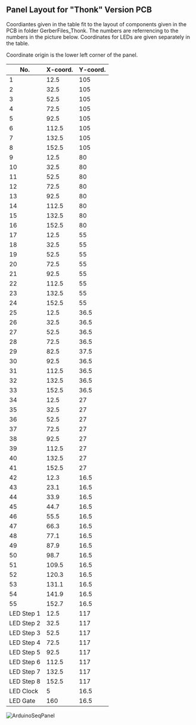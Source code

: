 ## Panel Layout for "Thonk" Version PCB
Coordiantes given in the table fit to the layout of components given in the PCB in folder GerberFiles_Thonk.
The numbers are referrencing to the numbers in the picture below.
Coordinates for LEDs are given separately in the table.

Coordinate origin is the lower left corner of the panel.

| No. | X-coord. | Y-coord. |
| --- | --- | --- |
| 1 | 12.5 | 105 |
| 2 | 32.5 | 105 |
| 3 | 52.5 | 105 |
| 4 | 72.5 | 105 |
| 5 | 92.5 | 105 |
| 6 | 112.5 | 105 |
| 7 | 132.5 | 105 |
| 8 | 152.5 | 105 |
| 9 | 12.5 | 80 |
| 10 | 32.5 | 80 |
| 11 | 52.5 | 80 |
| 12 | 72.5 | 80 |
| 13 | 92.5 | 80 |
| 14 | 112.5 | 80 |
| 15 | 132.5 | 80 |
| 16 | 152.5 | 80 |
| 17 | 12.5 | 55 |
| 18 | 32.5 | 55 |
| 19 | 52.5 | 55 |
| 20 | 72.5 | 55 |
| 21 | 92.5 | 55 |
| 22 | 112.5 | 55 |
| 23 | 132.5 | 55 |
| 24 | 152.5 | 55 |
| 25 | 12.5 | 36.5 |
| 26 | 32.5 | 36.5 |
| 27 | 52.5 | 36.5 |
| 28 | 72.5 | 36.5 |
| 29 | 82.5 | 37.5 |
| 30 | 92.5 | 36.5 |
| 31 | 112.5 | 36.5 |
| 32 | 132.5 | 36.5 |
| 33 | 152.5 | 36.5 |
| 34 | 12.5 | 27 |
| 35 | 32.5 | 27 |
| 36 | 52.5 | 27 |
| 37 | 72.5 | 27 |
| 38 | 92.5 | 27 |
| 39 | 112.5 | 27 |
| 40 | 132.5 | 27 |
| 41 | 152.5 | 27 |
| 42 | 12.3 | 16.5 |
| 43 | 23.1 | 16.5 |
| 44 | 33.9 | 16.5 |
| 45 | 44.7 | 16.5 |
| 46 | 55.5 | 16.5 |
| 47 | 66.3 | 16.5 |
| 48 | 77.1 | 16.5 |
| 49 | 87.9 | 16.5 |
| 50 | 98.7 | 16.5 |
| 51 | 109.5 | 16.5 |
| 52 | 120.3 | 16.5 |
| 53 | 131.1 | 16.5 |
| 54 | 141.9 | 16.5 |
| 55 | 152.7 | 16.5 |
| LED Step 1 | 12.5 | 117 |
| LED Step 2 | 32.5 | 117 |
| LED Step 3 | 52.5 | 117 |
| LED Step 4 | 72.5 | 117 |
| LED Step 5 | 92.5 | 117 |
| LED Step 6 | 112.5 | 117 |
| LED Step 7 | 132.5 | 117 |
| LED Step 8 | 152.5 | 117 |
| LED Clock | 5 | 16.5 |
| LED Gate | 160 | 16.5 |

![ArduinoSeqPanel](https://user-images.githubusercontent.com/97026614/178217350-445b252a-9e8b-4062-8974-dd1c8840f9fd.jpg)
